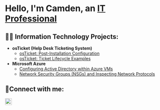 <h1>Hello, I'm Camden, an <a href="https://www.linkedin.com/in/camden-bodden-201670235">IT Professional</a></h1>

<h2>👨‍💻 Information Technology Projects:</h2>

- <b>osTicket (Help Desk Ticketing System)</b>
  - [osTicket: Post-Installation Configuration](https://github.com/CamdenBodden/osTicket-Post-Installation-Configuration)
  - [osTicket: Ticket Lifecycle Examples](https://github.com/CamdenBodden/osTicket-Ticket-Lifecycle-Examples)
- <b>Microsoft Azure</b>
  - [Configuring Active Directory within Azure VMs](https://github.com/CamdenBodden/Configuring-Active-Directory-within-Azure-VMs)
  - [Network Security Groups (NSGs) and Inspecting Network Protocols](https://github.com/CamdenBodden/Network-Security-Groups-NSGs-and-Inspecting-Network-Protocols)

<h2>🤳Connect with me:</h2>


[<img align="left" alt="Camden | LinkedIn" width="22px" src="https://cdn.jsdelivr.net/npm/simple-icons@v3/icons/linkedin.svg" />][linkedin]


[linkedin]: https://www.linkedin.com/in/camden-bodden-201670235
